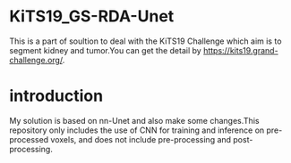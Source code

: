 # KiTS19_GS-RDA-Unet
This is a part of soultion to deal with the KiTS19 Challenge which aim is to segment kidney and tumor.You can get the detail by https://kits19.grand-challenge.org/.
# introduction
My solution is based on nn-Unet and also make some changes.This repository only includes the use of CNN for training and inference on pre-processed voxels, and does not include pre-processing and post-processing.
